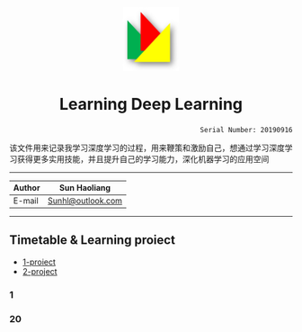 <div align="center">
<img src="https://github.com/Sun365/Try-20190916/blob/master/logo.jpg" width="100" alt="LOGO"/>

# Learning Deep Learning

</div>

<div align="right">
  
`Serial Number: 20190916`

</div>

该文件用来记录我学习深度学习的过程，用来鞭策和激励自己，想通过学习深度学习获得更多实用技能，并且提升自己的学习能力，深化机器学习的应用空间

<div align="right">
  
***
|Author|Sun Haoliang|
|---|---|
|E-mail|Sunhl@outlook.com|

</div>

**********************
## Timetable & Learning proiect
* [1-proiect](#1)
* [2-project](#2)

### 1




### 20

